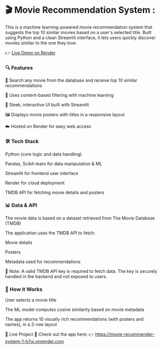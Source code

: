 # 🎬 Movie Recommendation System :

This is a machine learning-powered movie recommendation system that suggests the top 10 similar movies based on a user's selected title. Built using Python and a clean Streamlit interface, it lets users quickly discover movies similar to the one they love.

👉 [Live Demo on Render](https://movie-recommender-system-1-h7uj.onrender.com)


### 🔍 Features
🔎 Search any movie from the database and receive top 10 similar recommendations

🧠 Uses content-based filtering with machine learning

🎨 Sleek, interactive UI built with Streamlit

🖼️ Displays movie posters with titles in a responsive layout

☁️ Hosted on Render for easy web access

### 🛠️ Tech Stack
Python (core logic and data handling)

Pandas, Scikit-learn for data manipulation & ML

Streamlit for frontend user interface

Render for cloud deployment

TMDB API for fetching movie details and posters

### 📊 Data & API
The movie data is based on a dataset retrieved from The Movie Database (TMDB)

The application uses the TMDB API to fetch:

Movie details

Posters

Metadata used for recommendations

🔐 Note: A valid TMDB API key is required to fetch data. The key is securely handled in the backend and not exposed to users.

### 🚀 How it Works
User selects a movie title

The ML model computes cosine similarity based on movie metadata

The app returns 10 visually rich recommendations (with posters and names), in a 2-row layout

📎 Live Project
🎥 Check out the app here:
👉 https://movie-recommender-system-1-h7uj.onrender.com
